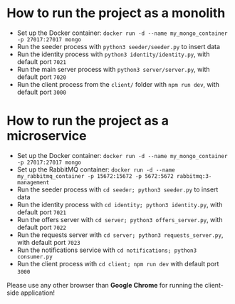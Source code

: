 # How to run the project as a monolith

* Set up the Docker container: `docker run -d --name my_mongo_container -p 27017:27017 mongo`
* Run the seeder process with `python3 seeder/seeder.py` to insert data
* Run the identity process with `python3 identity/identity.py`, with default port `7021`
* Run the main server process with `python3 server/server.py`, with default port `7020` 
* Run the client process from the `client/` folder with `npm run dev`, with default port `3000`

# How to run the project as a microservice

* Set up the Docker container: `docker run -d --name my_mongo_container -p 27017:27017 mongo`
* Set up the RabbitMQ container: `docker run -d --name my_rabbitmq_container -p 15672:15672 -p 5672:5672 rabbitmq:3-management`
* Run the seeder process with `cd seeder; python3 seeder.py` to insert data
* Run the identity process with `cd identity; python3 identity.py`, with default port `7021`
* Run the offers server with `cd server; python3 offers_server.py`, with default port `7022`
* Run the requests server with `cd server; python3 requests_server.py`, with default port `7023`
* Run the notifications service with `cd notifications; python3 consumer.py`
* Run the client process with `cd client; npm run dev`  with default port `3000`

Please use any other browser than **Google Chrome** for running the client-side application!